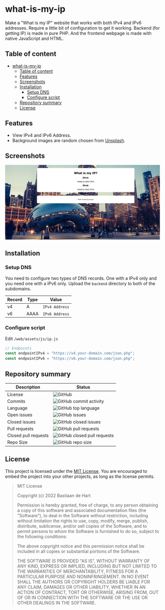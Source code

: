 # what-is-my-ip

Make a "What is my IP" website that works with both IPv4 and IPv6 addresses. Require a little bit of configuration to get it working. Backend (for getting IP) is made in pure PHP. And the frontend webpage is made with native JavaScript and HTML.

## Table of content
- [what-is-my-ip](#what-is-my-ip)
  - [Table of content](#table-of-content)
  - [Features](#features)
  - [Screenshots](#screenshots)
  - [Installation](#installation)
    - [Setup DNS](#setup-dns)
    - [Configure script](#configure-script)
  - [Repository summary](#repository-summary)
  - [License](#license)

## Features

- View IPv4 and IPv6 Address.
- Background images are random chosen from [Unsplash](https://unsplash.com/).

## Screenshots

![Screenshot](https://github.com/Bastiaantjuhh/what-is-my-ip/blob/master/.github/screenshot.png)

## Installation

### Setup DNS

You need to configure two types of DNS records. One with a IPv4 only and you need one with a IPv6 only. Upload the ```backend``` directory to both of the subdomains.

Record | Type | Value
--- | --- | ---
v4 | A | ```IPv4 Address```
v6 | AAAA | ```IPv6 Address```

### Configure script

Edit ```/web/assets/js/ip.js```

```js
// Endpoints
const endpointIPv4 = "https://v4.your-domain.com/json.php";
const endpointIPv6 = "https://v6.your-domain.com/json.php";
```

## Repository summary

Description | Status
---- | ------
License | ![GitHub](https://img.shields.io/github/license/Bastiaantjuhh/what-is-my-ip)
Commits | ![GitHub commit activity](https://img.shields.io/github/commit-activity/m/Bastiaantjuhh/what-is-my-ip)
Language | ![GitHub top language](https://img.shields.io/github/languages/top/Bastiaantjuhh/what-is-my-ip)
Open issues | ![GitHub issues](https://img.shields.io/github/issues/Bastiaantjuhh/what-is-my-ip)
Closed issues | ![GitHub closed issues](https://img.shields.io/github/issues-closed/Bastiaantjuhh/what-is-my-ip)
Pull requests | ![GitHub pull requests](https://img.shields.io/github/issues-pr-raw/Bastiaantjuhh/what-is-my-ip)
Closed pull requests | ![GitHub closed pull requests](https://img.shields.io/github/issues-pr-closed-raw/Bastiaantjuhh/what-is-my-ip)
Repo Size | ![GitHub repo size](https://img.shields.io/github/repo-size/Bastiaantjuhh/what-is-my-ip)

## License
This project is licensed under the [MIT License](https://github.com/Bastiaantjuhh/what-is-my-ip/blob/master/LICENSE). You are encouraged to embed the project into your other projects, as long as the license permits.

> MIT License
> 
> Copyright (c) 2022 Bastiaan de Hart
> 
> Permission is hereby granted, free of charge, to any person obtaining
> a copy of this software and associated documentation files (the
> "Software"), to deal in the Software without restriction, including
> without limitation the rights to use, copy, modify, merge, publish,
> distribute, sublicense, and/or sell copies of the Software, and to
> permit persons to whom the Software is furnished to do so, subject to
> the following conditions:
> 
> The above copyright notice and this permission notice shall be
> included in all copies or substantial portions of the Software.
> 
> THE SOFTWARE IS PROVIDED "AS IS", WITHOUT WARRANTY OF ANY KIND,
> EXPRESS OR IMPLIED, INCLUDING BUT NOT LIMITED TO THE WARRANTIES OF
> MERCHANTABILITY, FITNESS FOR A PARTICULAR PURPOSE AND NONINFRINGEMENT.
> IN NO EVENT SHALL THE AUTHORS OR COPYRIGHT HOLDERS BE LIABLE FOR ANY
> CLAIM, DAMAGES OR OTHER LIABILITY, WHETHER IN AN ACTION OF CONTRACT,
> TORT OR OTHERWISE, ARISING FROM, OUT OF OR IN CONNECTION WITH THE
> SOFTWARE OR THE USE OR OTHER DEALINGS IN THE SOFTWARE.

